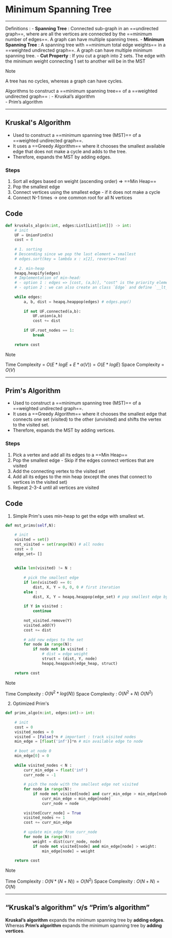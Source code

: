 # Minimum Spanning Tree
---
Definitions :
	- **Spanning Tree** : Connected sub-graph in an ==undirected graph==, where are all the vertices are connected by the ==minimum number of edges==. A graph can have multiple spanning trees.
	- **Minimum Spanning Tree** : A spanning tree with ==minimum total edge weights== in a ==weighted undirected graph==. A graph can have multiple minimum spanning tree.
	- **Cut Property** :  If you cut a graph into 2 sets. The edge with the minimum weight connecting 1 set to another will be in the MST

>[!Note] 
>A tree has no cycles, whereas a graph can have cycles.

Algorithms to construct a ==minimum spanning tree== of a ==weighted undirected graph== :
	- Kruskal’s algorithm  
	- Prim’s algorithm

---
## Kruskal's Algorithm
- Used to construct a ==minimum spanning tree (MST)== of a ==weighted undirected graph==.
- It uses a ==Greedy Algorithm== where it chooses the smallest available edge that does not make a cycle and adds to the tree.
- Therefore, expands the MST by adding edges.

### Steps
1. Sort all edges based on weight (ascending order) => ==Min Heap==
2. Pop the smallest edge
3. Connect vertices using the smallest edge - if it does not make a cycle
4. Connect N-1 times -> one common root for all N vertices

## Code

```python
def kruskals_algo(n:int, edges:List[List[int]]) -> int:
	# init
	UF = UnionFind(n)
	cost = 0 
	
	# 1. sorting 
	# Descending since we pop the last element = smallest
	# edges.sort(key = lambda x : x[2], reverse=True)
	
	# 2. min-heap
	heapq.heapify(edges) 
	# Implementation of min-head: 
	# - option 1 : edges => [cost, (a,b)], "cost" is the priority element
	# - option 2 : we can also create an class `Edge` and define `__lt__`
	
	while edges: 
		a, b, dist = heapq.heappop(edges) # edges.pop()
		
		if not UF.connected(a,b):
			UF.union(a,b)
			cost += dist 
			 
		if UF.root_nodes == 1:
			break 
	
	return cost
```

>[!Note]
>Time Complexity = $O(E*logE + E*\alpha(V)) = O(E*logE)$
>Space Complexity = $O(V)$

---
## Prim's Algorithm 
- Used to construct a ==minimum spanning tree (MST)== of a ==weighted undirected graph==.
- It uses a ==Greedy Algorithm== where it chooses the smallest edge that connects one set (visited) to the other (unvisited) and shifts the vertex to the visited set.
- Therefore, expands the MST by adding vertices.

### Steps 
1. Pick a vertex and add all its edges to a ==Min Heap==
2. Pop the smallest edge - Skip if the edges connect vertices that are visited
3. Add the connecting vertex to the visited set 
4. Add all its edges to the min heap (except the ones that connect to vertices in the visited set)
5. Repeat 2-3-4 until all vertices are visited

## Code 

1. Simple Prim's uses min-heap to get the edge with smallest wt. 

```python 
def mst_prims(self,N):
	
	# init 
	visited = set()
	not_visited = set(range(N)) # all nodes 
	cost = 0
	edge_set= []
	
	
	while len(visited) != N :
		
		# pick the smallest edge 
		if len(visited) == 0:
			dist, X, Y = 0, 0, 0 # first iteration 
		else :
			dist, X, Y = heapq.heappop(edge_set) # pop smallest edge by wt
		
		if Y in visited :
			continue 
			
		not_visited.remove(Y)
		visited.add(Y)
		cost += dist
		
		# add new edges to the set
		for node in range(N):
			if node not in visited :
				# dist = edge weight
				struct = (dist, Y, node)
				heapq.heappush(edge_heap, struct)
	
	return cost

```

>[!Note]
>Time Complexity : $O(N^2*log(N))$
>Space Complexity : $O(N^2+N) ~ O(N^2)$

2. Optimized Prim's 

```python
def prims_algo(n:int, edges:int)-> int:
	
	# init
	cost = 0 
	visited_nodes = 0
	visited = [False]*n # important : track visited nodes 
	min_edge = [float('inf')]*n # min available edge to node
	
	# boot at node 0
	min_edge[0] = 0
	
	while visited_nodes < N :
		curr_min_edge = float('inf')
		curr_node = -1 
		
		# pich the node with the smallest edge not visited
		for node in range(N):
			if node not visited[node] and curr_min_edge > min_edge[node] :
				curr_min_edge = min_edge[node]
				curr_node = node
	
		visited[curr_node] = True
		visited_nodes += 1
		cost += curr_min_edge
		
		# update min_edge from curr_node
		for node in range(N):
			weight = dist(curr_node, node)
			if node not visited[node] and min_edge[node] > weight:
				min_edge[node] = weight
	
	return cost
```

>[!Note]
>Time Complexity : $O(N * (N+N)) = O(N^2)$
>Space Complexity : $O(N+N) = O(N)$

---

## “Kruskal’s algorithm” v/s “Prim’s algorithm”

**Kruskal’s algorithm** expands the minimum spanning tree by **adding edges**. 
Whereas **Prim’s algorithm** expands the minimum spanning tree by **adding vertices**.